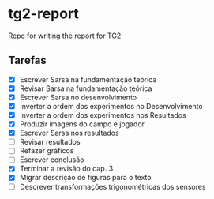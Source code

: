 # tg2-report
Repo for writing the report for TG2 

## Tarefas
- [x] Escrever Sarsa na fundamentação teórica
- [x] Revisar Sarsa na fundamentação teórica
- [x] Escrever Sarsa no desenvolvimento
- [x] Inverter a ordem dos experimentos no Desenvolvimento
- [x] Inverter a ordem dos experimentos nos Resultados
- [x] Produzir imagens do campo e jogador
- [x] Escrever Sarsa nos resultados
- [ ] Revisar resultados
- [ ] Refazer gráficos
- [ ] Escrever conclusão
- [x] Terminar a revisão do cap. 3
- [x] Migrar descrição de figuras para o texto
- [ ] Descrever transformações trigonométricas dos sensores

